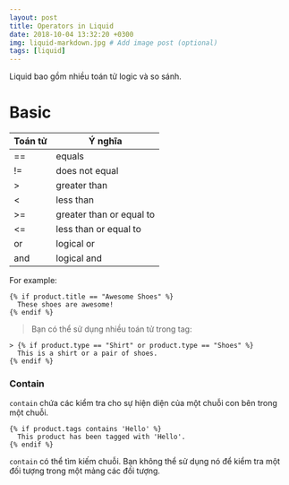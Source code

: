 ```yaml
---
layout: post
title: Operators in Liquid
date: 2018-10-04 13:32:20 +0300
img: liquid-markdown.jpg # Add image post (optional)
tags: [liquid]
---
```

Liquid bao gồm nhiều toán tử logic và so sánh.
# Basic

|Toán tử | Ý nghĩa               |                              
| --- | ------------------------ |
| ==  | equals                   |
| !=  | does not equal           |
| >   | greater than             |
| <   | less than                |
| >=  | greater than or equal to |
| <=  | less than or equal to    |
| or  | logical or               |
| and | logical and              |

For example:

```
{% if product.title == "Awesome Shoes" %}
  These shoes are awesome!
{% endif %}
```

> Bạn có thể sử dụng nhiều toán tử trong tag:

```
> {% if product.type == "Shirt" or product.type == "Shoes" %}
  This is a shirt or a pair of shoes.
{% endif %}
```

### Contain
`contain` chứa các kiểm tra cho sự hiện diện của một chuỗi con bên trong một chuỗi.

```
{% if product.tags contains 'Hello' %}
  This product has been tagged with 'Hello'.
{% endif %}
```
`contain` có thể tìm kiếm chuỗi. Bạn không thể sử dụng nó để kiểm tra một đối tượng trong một mảng các đối tượng.


